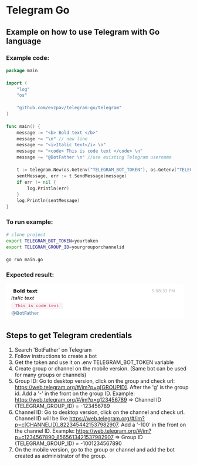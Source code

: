 # Telegram Go

## Example on how to use Telegram with Go language

### Example code:

```go
package main

import (
	"log"
	"os"

	"github.com/evzpav/telegram-go/telegram"
)

func main() {
	message := "<b> Bold text </b>"
	message += "\n" // new line
	message += "<i>Italic text</i> \n"
	message += "<code> This is code text </code> \n"
	message += "@BotFather \n" //use existing Telegram username

	t := telegram.New(os.Getenv("TELEGRAM_BOT_TOKEN"), os.Getenv("TELEGRAM_GROUP_ID"))
	sentMessage, err := t.SendMessage(message)
	if err != nil {
		log.Println(err)
	}
	log.Println(sentMessage)
}

```

### To run example:
```bash
# clone project
export TELEGRAM_BOT_TOKEN=yourtoken
export TELEGRAM_GROUP_ID=yourgrouporchannelid

go run main.go

```
### Expected result:
![telegram-example](example-result.png "Expected result")


## Steps to get Telegram credentials
1) Search 'BotFather' on Telegram
2) Follow instructions to create a bot
3) Get the token and use it on .env TELEGRAM_BOT_TOKEN variable
4) Create group or channel on the mobile version. (Same bot can be used for many groups or channels)
5) Group ID: Go to desktop version, click on the group and check url: https://web.telegram.org/#/im?p=g[GROUPID]. After the 'g' is the group id. Add a '-' in the front on the group ID. Example: https://web.telegram.org/#/im?p=g123456789 => Channel ID (TELEGRAM_GROUP_ID) = -123456789
6) Channel ID: Go to desktop version, click on the channel and check url. Channel ID will be like https://web.telegram.org/#/im?p=c[CHANNELID]_8223454421537982907. Add a '-100' in the front on the channel ID. Example: https://web.telegram.org/#/im?p=c1234567890_8565613421537982907 => Group ID (TELEGRAM_GROUP_ID) = -1001234567890
7) On the mobile version, go to the group or channel and add the bot created as administrator of the group.